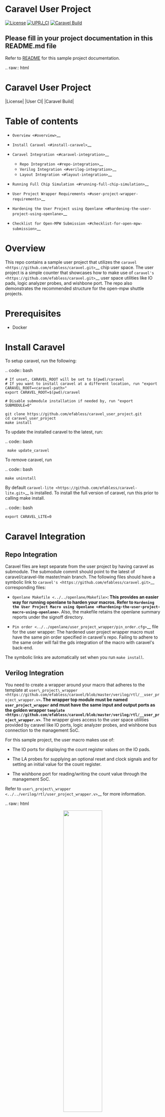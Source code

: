 # Caravel User Project

[![License](https://img.shields.io/badge/License-Apache%202.0-blue.svg)](https://opensource.org/licenses/Apache-2.0) [![UPRJ_CI](https://github.com/efabless/caravel_project_example/actions/workflows/user_project_ci.yml/badge.svg)](https://github.com/efabless/caravel_project_example/actions/workflows/user_project_ci.yml) [![Caravel Build](https://github.com/efabless/caravel_project_example/actions/workflows/caravel_build.yml/badge.svg)](https://github.com/efabless/caravel_project_example/actions/workflows/caravel_build.yml)

## Please fill in your project documentation in this README.md file 


Refer to [README](docs/source/index.rst) for this sample project documentation. 


.. raw:: html

   <!---
   # SPDX-FileCopyrightText: 2020 Efabless Corporation
   #
   # Licensed under the Apache License, Version 2.0 (the "License");
   # you may not use this file except in compliance with the License.
   # You may obtain a copy of the License at
   #
   #      http://www.apache.org/licenses/LICENSE-2.0
   #
   # Unless required by applicable law or agreed to in writing, software
   # distributed under the License is distributed on an "AS IS" BASIS,
   # WITHOUT WARRANTIES OR CONDITIONS OF ANY KIND, either express or implied.
   # See the License for the specific language governing permissions and
   # limitations under the License.
   #
   # SPDX-License-Identifier: Apache-2.0
   -->

Caravel User Project
====================

|License| |User CI| |Caravel Build|

Table of contents
=================

-  `Overview <#overview>`__
-  `Install Caravel <#install-caravel>`__
-  `Caravel Integration <#caravel-integration>`__

   -  `Repo Integration <#repo-integration>`__
   -  `Verilog Integration <#verilog-integration>`__
   -  `Layout Integration <#layout-integration>`__

-  `Running Full Chip Simulation <#running-full-chip-simulation>`__
-  `User Project Wrapper Requirements <#user-project-wrapper-requirements>`__
-  `Hardening the User Project using
   Openlane <#hardening-the-user-project-using-openlane>`__
-  `Checklist for Open-MPW
   Submission <#checklist-for-open-mpw-submission>`__

Overview
========

This repo contains a sample user project that utilizes the
`caravel <https://github.com/efabless/caravel.git>`__ chip user space.
The user project is a simple counter that showcases how to make use of
`caravel's <https://github.com/efabless/caravel.git>`__ user space
utilities like IO pads, logic analyzer probes, and wishbone port. The
repo also demonstrates the recommended structure for the open-mpw
shuttle projects.

Prerequisites
=============

- Docker

Install Caravel
===============

To setup caravel, run the following:

.. code:: bash

    # If unset, CARAVEL_ROOT will be set to $(pwd)/caravel
    # If you want to install caravel at a different location, run "export CARAVEL_ROOT=<caravel-path>"
    export CARAVEL_ROOT=$(pwd)/caravel

    # Disable submodule installation if needed by, run "export SUBMODULE=0"
    
    git clone https://github.com/efabless/caravel_user_project.git
    cd caravel_user_project
    make install

To update the installed caravel to the latest, run:

.. code:: bash

     make update_caravel

To remove caravel, run

.. code:: bash

    make uninstall

By default
`caravel-lite <https://github.com/efabless/caravel-lite.git>`__ is
installed. To install the full version of caravel, run this prior to
calling make install.

.. code:: bash

    export CARAVEL_LITE=0

Caravel Integration
===================

Repo Integration
----------------

Caravel files are kept separate from the user project by having caravel
as submodule. The submodule commit should point to the latest of
caravel/caravel-lite master/main branch. The following files should have a symbolic
link to `caravel's <https://github.com/efabless/caravel.git>`__
corresponding files:

-  `Openlane Makefile <../../openlane/Makefile>`__: This provides an easier
   way for running openlane to harden your macros. Refer to `Hardening
   the User Project Macro using
   Openlane <#hardening-the-user-project-macro-using-openlane>`__. Also,
   the makefile retains the openlane summary reports under the signoff
   directory.

-  `Pin order <../../openlane/user_project_wrapper/pin_order.cfg>`__ file for
   the user wrapper: The hardened user project wrapper macro must have
   the same pin order specified in caravel's repo. Failing to adhere to
   the same order will fail the gds integration of the macro with
   caravel's back-end.

The symbolic links are automatically set when you run ``make install``.

Verilog Integration
-------------------

You need to create a wrapper around your macro that adheres to the
template at
`user\_project\_wrapper <https://github.com/efabless/caravel/blob/master/verilog/rtl/__user_project_wrapper.v>`__.
The wrapper top module must be named ``user_project_wrapper`` and must
have the same input and output ports as the golden wrapper `template <https://github.com/efabless/caravel/blob/master/verilog/rtl/__user_project_wrapper.v>`__. The wrapper gives access to the
user space utilities provided by caravel like IO ports, logic analyzer
probes, and wishbone bus connection to the management SoC.

For this sample project, the user macro makes use of:

-  The IO ports for displaying the count register values on the IO pads.

-  The LA probes for supplying an optional reset and clock signals and
   for setting an initial value for the count register.

-  The wishbone port for reading/writing the count value through the
   management SoC.

Refer to `user\_project\_wrapper <../../verilog/rtl/user_project_wrapper.v>`__
for more information.

.. raw:: html

   <p align="center">
   <img src="./_static/counter_32.png" width="50%" height="50%">
   </p>

.. raw:: html

   </p>


Layout Integration
-------------------

The caravel layout is pre-designed with an empty golden wrapper in the user space. You only need to provide us with a valid ``user_project_wrapper`` GDS file. And, as part of the tapeout process, your hardened ``user_project_wrapper`` will be inserted into a vanilla caravel layout to get the final layout shipped for fabrication. 

.. raw:: html

   <p align="center">
   <img src="./_static/layout.png" width="80%" height="80%">
   </p>
   
To make sure that this integration process goes smoothly without having any DRC or LVS issues, your hardened ``user_project_wrapper`` must adhere to a number of requirements listed at `User Project Wrapper Requirements <#user-project-wrapper-requirements>`__ .


Building the PDK 
================

You have two options for building the pdk: 

- Build the pdk natively. 

Make sure you have `Magic VLSI Layout Tool <http://opencircuitdesign.com/magic/index.html>`__ installed on your machine before building the pdk. 
The pdk build is tested with magic version ``8.3.209``. 

.. code:: bash

    # set PDK_ROOT to the path you wish to use for the pdk
    export PDK_ROOT=<pdk-installation-path>

    # you can optionally specify skywater-pdk and open-pdks commit used
    # by setting and exporting SKYWATER_COMMIT and OPEN_PDKS_COMMIT
    # if you do not set them, they default to the last verfied commits tested for this project

    make pdk

- Build the pdk using openlane's docker image which has magic installed. 

.. code:: bash

    # set PDK_ROOT to the path you wish to use for the pdk
    export PDK_ROOT=<pdk-installation-path>

    # you can optionally specify skywater-pdk and open-pdks commit used
    # by setting and exporting SKYWATER_COMMIT and OPEN_PDKS_COMMIT
    # if you do not set them, they default to the last verfied commits tested for this project

    make pdk-nonnative

Running Full Chip Simulation
============================

First, you will need to install the simulation environment, by

.. code:: bash

    make simenv

This will pull a docker image with the needed tools installed.

Then, run the RTL simulation by

.. code:: bash

    export PDK_ROOT=<pdk-installation-path>
    export CARAVEL_ROOT=$(pwd)/caravel
    # specify simulation mode: RTL/GL
    export SIM=RTL
    # Run RTL simulation on IO ports testbench, make verify-io_ports
    make verify-<testbench-name>

Once you have the physical implementation done and you have the gate-level netlists ready, it is crucial to run full gate-level simulations to make sure that your design works as intended after running the physical implementation. 

Run the gate-level simulation by: 

.. code:: bash

    export PDK_ROOT=<pdk-installation-path>
    export CARAVEL_ROOT=$(pwd)/caravel
    # specify simulation mode: RTL/GL
    export SIM=GL
    # Run RTL simulation on IO ports testbench, make verify-io_ports
    make verify-<testbench-name>


This sample project comes with four example testbenches to test the IO port connection, wishbone interface, and logic analyzer. The test-benches are under the
`verilog/dv <https://github.com/efabless/caravel_user_project/tree/main/verilog/dv>`__ directory. For more information on setting up the
simulation environment and the available testbenches for this sample
project, refer to `README <https://github.com/efabless/caravel_user_project/blob/main/verilog/dv/README.md>`__.


User Project Wrapper Requirements
=================================

Your hardened ``user_project_wrapper`` must match the `golden user_project_wrapper <https://github.com/efabless/caravel/blob/master/gds/user_project_wrapper_empty.gds.gz>`__ in the following: 

- Area ``(2.920um x 3.520um)``
- Top module name ``"user_project_wrapper"``
- Pin Placement
- Pin Sizes 
- Core Rings Width and Offset
- PDN Vertical and Horizontal Straps Width 


.. raw:: html

   <p align="center">
   <img src="./_static/empty.png" width="40%" height="40%">
   </p>
 

These fixed configurations are specified `here <https://github.com/efabless/caravel/blob/master/openlane/user_project_wrapper_empty/fixed_wrapper_cfgs.tcl>`__ .

However, you are allowed to change the following if you need to: 

- PDN Vertical and Horizontal Pitch & Offset

.. raw:: html

   <p align="center">
   <img src="./_static/pitch.png" width="30%" height="30%">
   </p>
 
To make sure that you adhere to these requirements, we run an exclusive-or (XOR) check between your hardened ``user_project_wrapper`` GDS and the golden wrapper GDS after processing both layouts to include only the boundary (pins and core rings). This check is done as part of the `mpw-precheck <https://github.com/efabless/mpw_precheck>`__ tool. 


Hardening the User Project using OpenLane
==========================================

OpenLane Installation 
---------------------

You will need to install openlane by running the following

.. code:: bash

   export OPENLANE_ROOT=<openlane-installation-path>

   # you can optionally specify the openlane tag to use
   # by running: export OPENLANE_TAG=<openlane-tag>
   # if you do not set the tag, it defaults to the last verfied tag tested for this project

   make openlane

For detailed instructions on the openlane and the pdk installation refer
to
`README <https://github.com/The-OpenROAD-Project/OpenLane#setting-up-openlane>`__.

Hardening Options 
-----------------

There are three options for hardening the user project macro using
openlane:

+--------------------------------------------------------------+--------------------------------------------+--------------------------------------------+
|           Option 1                                           |            Option 2                        |           Option 3                         |
+--------------------------------------------------------------+--------------------------------------------+--------------------------------------------+
| Hardening the user macro(s) first, then inserting it in the  |  Flattening the user macro(s) with the     | Placing multiple macros in the wrapper     |
| user project wrapper with no standard cells on the top level |  user_project_wrapper                      | along with standard cells on the top level |
+==============================================================+============================================+============================================+
| |pic1|                                                       | |pic2|                                     | |pic3|                                     |
|                                                              |                                            |                                            |
+--------------------------------------------------------------+--------------------------------------------+--------------------------------------------+
|           ex: |link1|                                        |                                            |           ex: |link2|                      |
+--------------------------------------------------------------+--------------------------------------------+--------------------------------------------+

.. |link1| replace:: `caravel_user_project <https://github.com/efabless/caravel_user_project>`__

.. |link2| replace:: `caravel_ibex <https://github.com/efabless/caravel_ibex>`__


.. |pic1| image:: ./_static/option1.png
   :width: 48%

.. |pic2| image:: ./_static/option2.png
   :width: 140%

.. |pic3| image:: ./_static/option3.png
   :width: 72%

For more details on hardening macros using openlane, refer to `README <https://github.com/The-OpenROAD-Project/OpenLane/blob/master/docs/source/hardening_macros.md>`__.


Running OpenLane 
-----------------

For this sample project, we went for the first option where the user
macro is hardened first, then it is inserted in the user project
wrapper without having any standard cells on the top level.

.. raw:: html

   <p align="center">
   <img src="./_static/wrapper.png" width="30%" height="30%">
   </p>

.. raw:: html

   </p>
   
To reproduce hardening this project, run the following:

.. code:: bash

   # Run openlane to harden user_proj_example
   make user_proj_example
   # Run openlane to harden user_project_wrapper
   make user_project_wrapper


For more information on the openlane flow, check `README <https://github.com/The-OpenROAD-Project/OpenLane#readme>`__.

Running MPW Precheck Locally
=================================

You can install the `mpw-precheck <https://github.com/efabless/mpw_precheck>`__ by running 

.. code:: bash

   # By default, this install the precheck in your home directory
   # To change the installtion path, run "export PRECHECK_ROOT=<precheck installation path>" 
   make precheck

This will clone the precheck repo and pull the latest precheck docker image. 


Then, you can run the precheck by running
Specify CARAVEL_ROOT before running any of the following, 

.. code:: bash

   # export CARAVEL_ROOT=$(pwd)/caravel 
   export CARAVEL_ROOT=<path-to-caravel>
   make run-precheck

This will run all the precheck checks on your project and will produce the logs under the ``checks`` directory.


Other Miscellaneous Targets
============================

The makefile provides a number of useful that targets that can run LVS, DRC, and XOR checks on your hardened design outside of openlane's flow. 

Run ``make help`` to display available targets. 

Specify CARAVEL_ROOT before running any of the following, 

.. code:: bash

   # export CARAVEL_ROOT=$(pwd)/caravel 
   export CARAVEL_ROOT=<path-to-caravel>

Run lvs on the mag view, 

.. code:: bash

   make lvs-<macro_name>

Run lvs on the gds, 

.. code:: bash

   make lvs-gds-<macro_name>

Run lvs on the maglef, 

.. code:: bash

   make lvs-maglef-<macro_name>

Run drc using magic,

.. code:: bash

   make drc-<macro_name>

Run antenna check using magic, 

.. code:: bash

   make antenna-<macro_name>

Run XOR check, 

.. code:: bash

   make xor-wrapper


Checklist for Open-MPW Submission
=================================

-  ✔️ The project repo adheres to the same directory structure in this
   repo.
-  ✔️ The project repo contain info.yaml at the project root.
-  ✔️ Top level macro is named ``user_project_wrapper``.
-  ✔️ Full Chip Simulation passes for RTL and GL (gate-level)
-  ✔️ The hardened Macros are LVS and DRC clean
-  ✔️ The project contains a gate-level netlist for ``user_project_wrapper`` at verilog/gl/user_project_wrapper.v
-  ✔️ The hardened ``user_project_wrapper`` adheres to the same pin
   order specified at
   `pin\_order <https://github.com/efabless/caravel/blob/master/openlane/user_project_wrapper_empty/pin_order.cfg>`__
-  ✔️ The hardened ``user_project_wrapper`` adheres to the fixed wrapper configuration specified at `fixed_wrapper_cfgs <https://github.com/efabless/caravel/blob/master/openlane/user_project_wrapper_empty/fixed_wrapper_cfgs.tcl>`__
-  ✔️ XOR check passes with zero total difference.
-  ✔️ Openlane summary reports are retained under ./signoff/
-  ✔️ The design passes the `mpw-precheck <https://github.com/efabless/mpw_precheck>`__ 

.. |License| image:: https://img.shields.io/badge/License-Apache%202.0-blue.svg
   :target: https://opensource.org/licenses/Apache-2.0
.. |User CI| image:: https://github.com/efabless/caravel_project_example/actions/workflows/user_project_ci.yml/badge.svg
   :target: https://github.com/efabless/caravel_project_example/actions/workflows/user_project_ci.yml
.. |Caravel Build| image:: https://github.com/efabless/caravel_project_example/actions/workflows/caravel_build.yml/badge.svg
   :target: https://github.com/efabless/caravel_project_example/actions/workflows/caravel_build.yml
